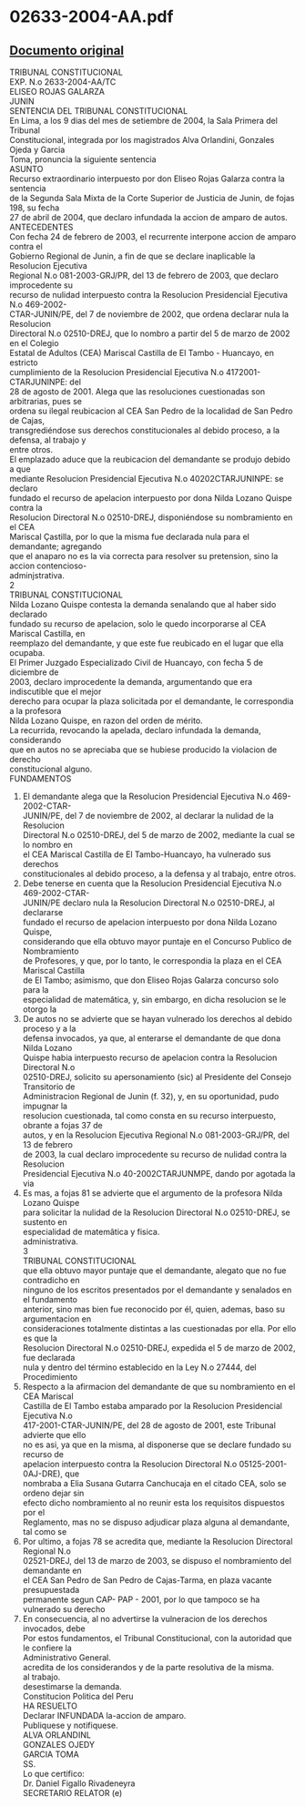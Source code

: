 
02633-2004-AA.pdf
=================
  
[Documento original](https://tc.gob.pe/jurisprudencia/2004/02633-2004-AA.pdf)  
---  
TRIBUNAL CONSTITUCIONAL  
EXP. N.o 2633-2004-AA/TC  
ELISEO ROJAS GALARZA  
JUNIN  
SENTENCIA DEL TRIBUNAL CONSTITUCIONAL  
En Lima, a los 9 dias del mes de setiembre de 2004, la Sala Primera del Tribunal  
Constitucional, integrada por los magistrados Alva Orlandini, Gonzales Ojeda y Garcia  
Toma, pronuncia la siguiente sentencia  
ASUNTO  
Recurso extraordinario interpuesto por don Eliseo Rojas Galarza contra la sentencia  
de la Segunda Sala Mixta de la Corte Superior de Justicia de Junin, de fojas 198, su fecha  
27 de abril de 2004, que declaro infundada la accion de amparo de autos.  
ANTECEDENTES  
Con fecha 24 de febrero de 2003, el recurrente interpone accion de amparo contra el  
Gobierno Regional de Junin, a fin de que se declare inaplicable la Resolucion Ejecutiva  
Regional N.o 081-2003-GRJ/PR, del 13 de febrero de 2003, que declaro improcedente su  
recurso de nulidad interpuesto contra la Resolucion Presidencial Ejecutiva N.o 469-2002-  
CTAR-JUNIN/PE, del 7 de noviembre de 2002, que ordena declarar nula la Resolucion  
Directoral N.o 02510-DREJ, que lo nombro a partir del 5 de marzo de 2002 en el Colegio  
Estatal de Adultos (CEA) Mariscal Castilla de El Tambo - Huancayo, en estricto  
cumplimiento de la Resolucion Presidencial Ejecutiva N.o 4172001-CTARJUNINPE: del  
28 de agosto de 2001. Alega que las resoluciones cuestionadas son arbitrarias, pues se  
ordena su ilegal reubicacion al CEA San Pedro de la localidad de San Pedro de Cajas,  
transgrediéndose sus derechos constitucionales al debido proceso, a la defensa, al trabajo y  
entre otros.  
El emplazado aduce que la reubicacion del demandante se produjo debido a que  
mediante Resolucion Presidencial Ejecutiva N.o 40202CTARJUNINPE: se declaro  
fundado el recurso de apelacion interpuesto por dona Nilda Lozano Quispe contra la  
Resolucion Directoral N.o 02510-DREJ, disponiéndose su nombramiento en el CEA  
Mariscal Çastilla, por lo que la misma fue declarada nula para el demandante; agregando  
que el anaparo no es la via correcta para resolver su pretension, sino la accion contencioso-  
adminjstrativa.  
2  
TRIBUNAL CONSTITUCIONAL  
Nilda Lozano Quispe contesta la demanda senalando que al haber sido declarado  
fundado su recurso de apelacion, solo le quedo incorporarse al CEA Mariscal Castilla, en  
reemplazo del demandante, y que este fue reubicado en el lugar que ella ocupaba.  
El Primer Juzgado Especializado Civil de Huancayo, con fecha 5 de diciembre de  
2003, declaro improcedente la demanda, argumentando que era indiscutible que el mejor  
derecho para ocupar la plaza solicitada por el demandante, le correspondia a la profesora  
Nilda Lozano Quispe, en razon del orden de mérito.  
La recurrida, revocando la apelada, declaro infundada la demanda, considerando  
que en autos no se apreciaba que se hubiese producido la violacion de derecho  
constitucional alguno.  
FUNDAMENTOS  
1. El demandante alega que la Resolucion Presidencial Ejecutiva N.o 469-2002-CTAR-  
JUNIN/PE, del 7 de noviembre de 2002, al declarar la nulidad de la Resolucion  
Directoral N.o 02510-DREJ, del 5 de marzo de 2002, mediante la cual se lo nombro en  
el CEA Mariscal Castilla de El Tambo-Huancayo, ha vulnerado sus derechos  
constitucionales al debido proceso, a la defensa y al trabajo, entre otros.  
2. Debe tenerse en cuenta que la Resolucion Presidencial Ejecutiva N.o 469-2002-CTAR-  
JUNIN/PE declaro nula la Resolucion Directoral N.o 02510-DREJ, al declararse  
fundado el recurso de apelacion interpuesto por dona Nilda Lozano Quispe,  
considerando que ella obtuvo mayor puntaje en el Concurso Publico de Nombramiento  
de Profesores, y que, por lo tanto, le correspondia la plaza en el CEA Mariscal Castilla  
de El Tambo; asimismo, que don Eliseo Rojas Galarza concurso solo para la  
especialidad de matemâtica, y, sin embargo, en dicha resolucion se le otorgo la  
3. De autos no se advierte que se hayan vulnerado los derechos al debido proceso y a la  
defensa invocados, ya que, al enterarse el demandante de que dona Nilda Lozano  
Quispe habia interpuesto recurso de apelacion contra la Resolucion Directoral N.o  
02510-DREJ, solicito su apersonamiento (sic) al Presidente del Consejo Transitorio de  
Administracion Regional de Junin (f. 32), y, en su oportunidad, pudo impugnar la  
resolucion cuestionada, tal como consta en su recurso interpuesto, obrante a fojas 37 de  
autos, y en la Resolucion Ejecutiva Regional N.o 081-2003-GRJ/PR, del 13 de febrero  
de 2003, la cual declaro improcedente su recurso de nulidad contra la Resolucion  
Presidencial Ejecutiva N.o 40-2002CTARJUNMPE, dando por agotada la via  
4. Es mas, a fojas 81 se advierte que el argumento de la profesora Nilda Lozano Quispe  
para solicitar la nulidad de la Resolucion Directoral N.o 02510-DREJ, se sustento en  
especialidad de matemâtica y fisica.  
administrativa.  
3  
TRIBUNAL CONSTITUCIONAL  
que ella obtuvo mayor puntaje que el demandante, alegato que no fue contradicho en  
ninguno de los escritos presentados por el demandante y senalados en el fundamento  
anterior, sino mas bien fue reconocido por él, quien, ademas, baso su argumentacion en  
consideraciones totalmente distintas a las cuestionadas por ella. Por ello es que la  
Resolucion Directoral N.o 02510-DREJ, expedida el 5 de marzo de 2002, fue declarada  
nula y dentro del término establecido en la Ley N.o 27444, del Procedimiento  
5. Respecto a la afirmacion del demandante de que su nombramiento en el CEA Mariscal  
Castilla de El Tambo estaba amparado por la Resolucion Presidencial Ejecutiva N.o  
417-2001-CTAR-JUNIN/PE, del 28 de agosto de 2001, este Tribunal advierte que ello  
no es asi, ya que en la misma, al disponerse que se declare fundado su recurso de  
apelacion interpuesto contra la Resolucion Directoral N.o 05125-2001-0AJ-DRE), que  
nombraba a Elia Susana Gutarra Canchucaja en el citado CEA, solo se ordeno dejar sin  
efecto dicho nombramiento al no reunir esta los requisitos dispuestos por el  
Reglamento, mas no se dispuso adjudicar plaza alguna al demandante, tal como se  
6. Por ultimo, a fojas 78 se acredita que, mediante la Resolucion Directoral Regional N.o  
02521-DREJ, del 13 de marzo de 2003, se dispuso el nombramiento del demandante en  
el CEA San Pedro de San Pedro de Cajas-Tarma, en plaza vacante presupuestada  
permanente segun CAP- PAP - 2001, por lo que tampoco se ha vulnerado su derecho  
7. En consecuencia, al no advertirse la vulneracion de los derechos invocados, debe  
Por estos fundamentos, el Tribunal Constitucional, con la autoridad que le confiere la  
Administrativo General.  
acredita de los considerandos y de la parte resolutiva de la misma.  
al trabajo.  
desestimarse la demanda.  
Constitucion Politica del Peru  
HA RESUELTO  
Declarar INFUNDADA la-accion de amparo.  
Publiquese y notifiquese.  
ALVA ORLANDINL  
GONZALES OJEDY  
GARCIA TOMA  
SS.  
Lo que certifico:  
Dr. Daniel Figallo Rivadeneyra  
SECRETARIO RELATOR (e)